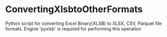 # ConvertingXlsbtoOtherFormats
Python script for converting Excel Binary(XLSB) to XLSX, CSV, Parquet file formats. Engine 'pyxlsb' is required for performing this operation
